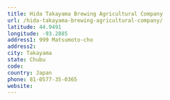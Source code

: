 ```yaml
---
title: Hida Takayama Brewing Agricultural Company
url: /hida-takayama-brewing-agricultural-company/
latitude: 44.9491
longitude: -93.2885
address1: 999 Matsumoto-cho
address2: 
city: Takayama
state: Chubu
code: 
country: Japan
phone: 81-0577-35-0365
website: 
---
```


